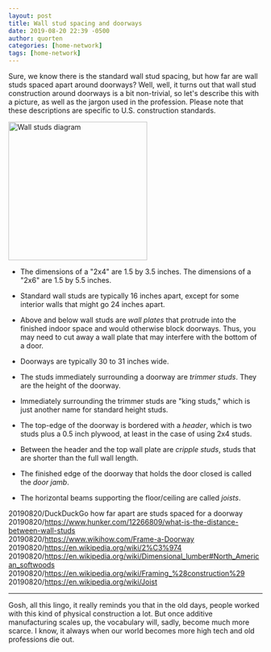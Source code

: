 ```yaml
---
layout: post
title: Wall stud spacing and doorways
date: 2019-08-20 22:39 -0500
author: quorten
categories: [home-network]
tags: [home-network]
---
```


Sure, we know there is the standard wall stud spacing, but how far are
wall studs spaced apart around doorways?  Well, well, it turns out
that wall stud construction around doorways is a bit non-trivial, so
let's describe this with a picture, as well as the jargon used in the
profession.  Please note that these descriptions are specific to
U.S. construction standards.

<object type="image/svg+xml"
        data="{{ site.baseurl }}/blog/images/2019-08-20-wall_studs.svg"
        width="275" height="275">
  <img src="{{ site.baseurl }}/blog/images/2019-08-20-wall_studs.png"
       alt="Wall studs diagram"
       width="275" height="275" />
</object>

* The dimensions of a "2x4" are 1.5 by 3.5 inches.  The dimensions of
  a "2x6" are 1.5 by 5.5 inches.

* Standard wall studs are typically 16 inches apart, except for some
  interior walls that might go 24 inches apart.

<!-- more -->

* Above and below wall studs are _wall plates_ that protrude into the
  finished indoor space and would otherwise block doorways.  Thus, you
  may need to cut away a wall plate that may interfere with the bottom
  of a door.

* Doorways are typically 30 to 31 inches wide.

* The studs immediately surrounding a doorway are _trimmer studs_.
  They are the height of the doorway.

* Immediately surrounding the trimmer studs are "king studs," which is
  just another name for standard height studs.

* The top-edge of the doorway is bordered with a _header_, which is
  two studs plus a 0.5 inch plywood, at least in the case of using 2x4
  studs.

* Between the header and the top wall plate are _cripple studs_, studs
  that are shorter than the full wall length.

* The finished edge of the doorway that holds the door closed is
  called the _door jamb_.

* The horizontal beams supporting the floor/ceiling are called
  _joists_.

20190820/DuckDuckGo how far apart are studs spaced for a doorway  
20190820/https://www.hunker.com/12266809/what-is-the-distance-between-wall-studs  
20190820/https://www.wikihow.com/Frame-a-Doorway  
20190820/https://en.wikipedia.org/wiki/2%C3%974  
20190820/https://en.wikipedia.org/wiki/Dimensional_lumber#North_American_softwoods  
20190820/https://en.wikipedia.org/wiki/Framing_%28construction%29  
20190820/https://en.wikipedia.org/wiki/Joist

----------

Gosh, all this lingo, it really reminds you that in the old days,
people worked with this kind of physical construction a lot.  But once
additive manufacturing scales up, the vocabulary will, sadly, become
much more scarce.  I know, it always when our world becomes more high
tech and old professions die out.
